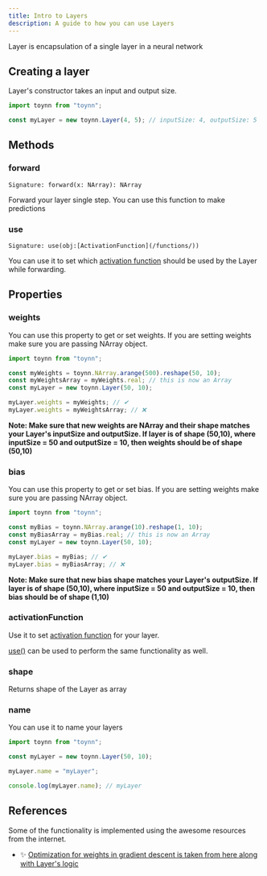 ```yaml
---
title: Intro to Layers
description: A guide to how you can use Layers
---
```


Layer is encapsulation of a single layer in a neural network

## Creating a layer

Layer's constructor takes an input and output size.

```js
import toynn from "toynn";

const myLayer = new toynn.Layer(4, 5); // inputSize: 4, outputSize: 5
```

## Methods

### forward

```
Signature: forward(x: NArray): NArray
```

Forward your layer single step. You can use this function to make predictions

### use

```
Signature: use(obj:[ActivationFunction](/functions/))
```

You can use it to set which [activation function](/functions/) should be used by the Layer while forwarding.

## Properties

### weights

You can use this property to get or set weights. If you are setting weights make sure you are passing NArray object.

```js
import toynn from "toynn";

const myWeights = toynn.NArray.arange(500).reshape(50, 10);
const myWeightsArray = myWeights.real; // this is now an Array
const myLayer = new toynn.Layer(50, 10);

myLayer.weights = myWeights; // ✔
myLayer.weights = myWeightsArray; // ❌
```

**Note: Make sure that new weights are NArray and their shape matches your Layer's inputSize and outputSize. If layer is of shape (50,10), where inputSize = 50 and outputSize = 10, then weights should be of shape (50,10)**

### bias

You can use this property to get or set bias. If you are setting weights make sure you are passing NArray object.

```js
import toynn from "toynn";

const myBias = toynn.NArray.arange(10).reshape(1, 10);
const myBiasArray = myBias.real; // this is now an Array
const myLayer = new toynn.Layer(50, 10);

myLayer.bias = myBias; // ✔
myLayer.bias = myBiasArray; // ❌
```

**Note: Make sure that new bias shape matches your Layer's outputSize. If layer is of shape (50,10), where inputSize = 50 and outputSize = 10, then bias should be of shape (1,10)**

### activationFunction

Use it to set [activation function](/functions/) for your layer.

[use()](#use) can be used to perform the same functionality as well.

### shape

Returns shape of the Layer as array

### name

You can use it to name your layers

```js
import toynn from "toynn";

const myLayer = new toynn.Layer(50, 10);

myLayer.name = "myLayer";

console.log(myLayer.name); // myLayer
```

## References

Some of the functionality is implemented using the awesome resources from the internet.

- ✨ [Optimization for weights in gradient descent is taken from here along with Layer's logic](https://www.geeksforgeeks.org/implementation-of-neural-network-from-scratch-using-numpy/amp/)
